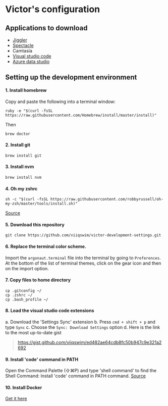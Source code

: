 # Victor's configuration


## Applications to download

- [Jiggler](https://www.sticksoftware.com/software/Jiggler.html)
- [Spectacle](https://www.spectacleapp.com/)
- Camtasia
- [Visual studio code](https://code.visualstudio.com/download)
- [Azure data studio](https://docs.microsoft.com/en-us/sql/azure-data-studio/download?view=sql-server-2017)

## Setting up the development environment

#### 1. Install homebrew

Copy and paste the following into a terminal window:
```
ruby -e "$(curl -fsSL https://raw.githubusercontent.com/Homebrew/install/master/install)"
```
Then
```
brew doctor
```

#### 2. Install git

```
brew install git
```

#### 3. Install nvm

```
brew install nvm
```

#### 4. Oh my zshrc

```
sh -c "$(curl -fsSL https://raw.githubusercontent.com/robbyrussell/oh-my-zsh/master/tools/install.sh)"
```
[Source](https://github.com/robbyrussell/oh-my-zsh#via-curl)

#### 5. Download this repository

```
git clone https://github.com/viiqswim/victor-development-settings.git
```

#### 6. Replace the terminal color scheme.

Import the `argonaut.terminal` file into the terminal by going to `Preferences`. At the bottom of the list of terminal themes, click on the gear icon and then on the import option.

#### 7. Copy files to home directory

```
cp .gitconfig ~/
cp .zshrc ~/
cp .bash_profile ~/
```

#### 8. Load the visual studio code extensions

a. Download the 'Settings Sync' extension
b. Press `cmd + shift + p` and type `Sync`
c. Choose the `Sync: Download Settings` option
d. Here is the link to the most up-to-date gist
> https://gist.github.com/viiqswim/ed482ae64cdb8fc50b947c9e321a2692

#### 9. Install 'code' command in PATH

Open the Command Palette (⇧⌘P) and type 'shell command' to find the Shell Command: Install 'code' command in PATH command.
[Source](https://code.visualstudio.com/docs/setup/mac#_launching-from-the-command-line)

#### 10. Install Docker
[Get it here](https://docs.docker.com/docker-for-mac/install/)

